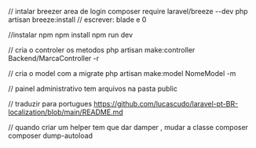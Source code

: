 // intalar breezer area de login
composer require laravel/breeze --dev
php artisan breeze:install
// escrever: blade e 0

//instalar npm
npm install
npm run dev


// cria o controler os metodos
php artisan make:controller Backend/MarcaController -r

// cria o model com a migrate
php artisan make:model NomeModel -m

// painel administrativo tem arquivos na pasta public


// traduzir para portugues
https://github.com/lucascudo/laravel-pt-BR-localization/blob/main/README.md


// quando criar um helper tem que dar damper , mudar a classe composer
composer dump-autoload
